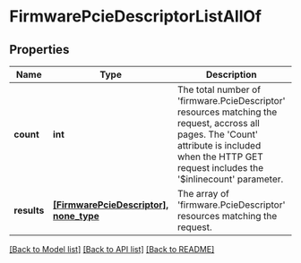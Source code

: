 # FirmwarePcieDescriptorListAllOf

## Properties
Name | Type | Description | Notes
------------ | ------------- | ------------- | -------------
**count** | **int** | The total number of &#39;firmware.PcieDescriptor&#39; resources matching the request, accross all pages. The &#39;Count&#39; attribute is included when the HTTP GET request includes the &#39;$inlinecount&#39; parameter. | [optional] 
**results** | [**[FirmwarePcieDescriptor], none_type**](FirmwarePcieDescriptor.md) | The array of &#39;firmware.PcieDescriptor&#39; resources matching the request. | [optional] 

[[Back to Model list]](../README.md#documentation-for-models) [[Back to API list]](../README.md#documentation-for-api-endpoints) [[Back to README]](../README.md)


